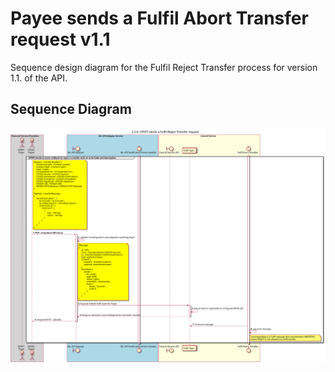 # Payee sends a Fulfil Abort Transfer request v1.1

Sequence design diagram for the Fulfil Reject Transfer process for version 1.1. of the API.

## Sequence Diagram

![seq-reject-2.2.0-v1.1.svg](../assets/diagrams/sequence/seq-reject-2.2.0-v1.1.svg)
